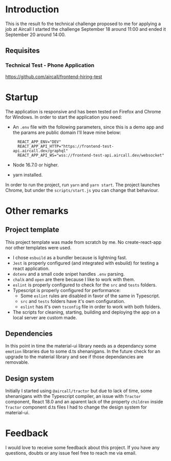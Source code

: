 # Introduction
This is the result fo the technical challenge proposed to me for applying a job at Aircall
I started the challenge September 18 around 11:00 and ended it September 20 around 14:00.

## Requisites
### Technical Test - Phone Application
https://github.com/aircall/frontend-hiring-test

# Startup
The application is responsive and has been tested on Firefox and Chrome for Windows.
In order to start the application you need:

* An `.env` file with the following parameters, since this is a demo app and the params are public domain I'll leave mine below:

		REACT_APP_ENV="DEV"
		REACT_APP_API_HTTP="https://frontend-test-api.aircall.dev/graphql"
		REACT_APP_API_WS="wss://frontend-test-api.aircall.dev/websocket"

* Node 16.7.0 or higher.
* yarn installed.

In order to run the project, run `yarn` and `yarn start`. The project launches Chrome, but under the `scripts/start.js` you can change that behaviour.

# Other remarks
## Project template
This project template was made from scratch by me. No create-react-app nor other templates were used.

* I chose `esbuild` as a bundler because is lightning fast.
* `Jest` is properly configured (and integrated with esbuild) for testing a react application.
* `dotenv` and a small code snipet handles `.env` parsing.
* `chalk` and `open` are there because I like to work with them.
* `eslint` is properly configured to check for the `src` and `tests` folders.
* Typescript is properly configured for performance:
	* Some `eslint` rules are disabled in favor of the same in Typescript.
	* `src` and `tests` folders have it's own configuration.
	* `eslint` has it's own `tsconfig` file in order to work with both folders.
* The scripts for cleaning, starting, building and deploying the app on a local server are custom made.

## Dependencies
In this point in time the material-ui library needs as a dependancy some `emotion` libraries due to some d.ts shenanigans. In the future check for an upgrade to the material library and see if those dependancies are removable.

## Design system
Initially I started using `@aircall/tractor` but due to lack of time, some shenanigans with the Typescript compiler, an issue with `Tractor` component, React 18.0 and an aparent lack of the property `children` inside `Tractor` component d.ts files I had to change the design system for material-ui.

# Feedback
I would love to receive some feedback about this project. If you have any questions, doubts or any issue feel free to reach me via email.
